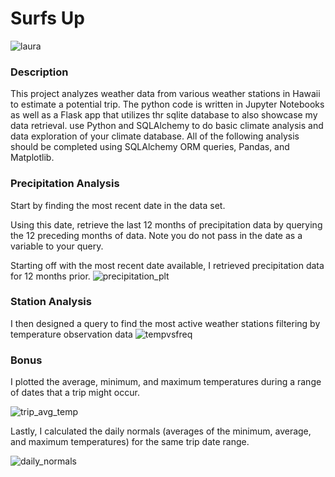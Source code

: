 
# Surfs Up
![laura](https://user-images.githubusercontent.com/62668061/129294696-186b3705-b049-4655-a4a5-d3918dda7590.jpeg)

### Description

This project analyzes weather data from various weather stations in Hawaii to estimate a potential trip. The python code is written in Jupyter Notebooks as well as a Flask app that utilizes thr sqlite database to also showcase my data retrieval. 
use Python and SQLAlchemy to do basic climate analysis and data exploration of your climate database. All of the following analysis should be completed using SQLAlchemy ORM queries, Pandas, and Matplotlib.

### Precipitation Analysis
Start by finding the most recent date in the data set.

Using this date, retrieve the last 12 months of precipitation data by querying the 12 preceding months of data. Note you do not pass in the date as a variable to your query.

Starting off with the most recent date available, I retrieved precipitation data for 12 months prior.
![precipitation_plt](https://user-images.githubusercontent.com/62668061/129277918-61db968a-540b-4ff0-a1af-3d0a8298a0a5.png)

### Station Analysis
I then designed a query to find the most active weather stations filtering by temperature observation data
![tempvsfreq](https://user-images.githubusercontent.com/62668061/129277928-0695b5e2-1def-44fa-a462-b57976c128b7.png)



### Bonus
I plotted the average, minimum, and maximum temperatures during a range of dates that a trip might occur.


![trip_avg_temp](https://user-images.githubusercontent.com/62668061/129295952-570f3244-f48f-4a7e-8441-f13e0de0093c.png)


Lastly, I calculated the daily normals (averages of the minimum, average, and maximum temperatures) for the same trip date range.

![daily_normals](https://user-images.githubusercontent.com/62668061/129295968-ee6067e4-c4a3-439b-9ecd-e328522bec05.png)















